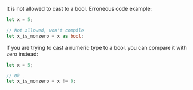 It is not allowed to cast to a bool.
Erroneous code example:
```rust
let x = 5;

// Not allowed, won't compile
let x_is_nonzero = x as bool;
```
If you are trying to cast a numeric type to a bool, you can compare it with
zero instead:
```rust
let x = 5;

// Ok
let x_is_nonzero = x != 0;
```
